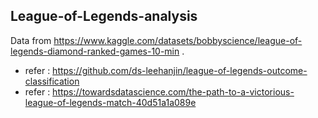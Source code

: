 ## League-of-Legends-analysis
Data from https://www.kaggle.com/datasets/bobbyscience/league-of-legends-diamond-ranked-games-10-min .
-  refer : https://github.com/ds-leehanjin/league-of-legends-outcome-classification
-  refer : https://towardsdatascience.com/the-path-to-a-victorious-league-of-legends-match-40d51a1a089e

